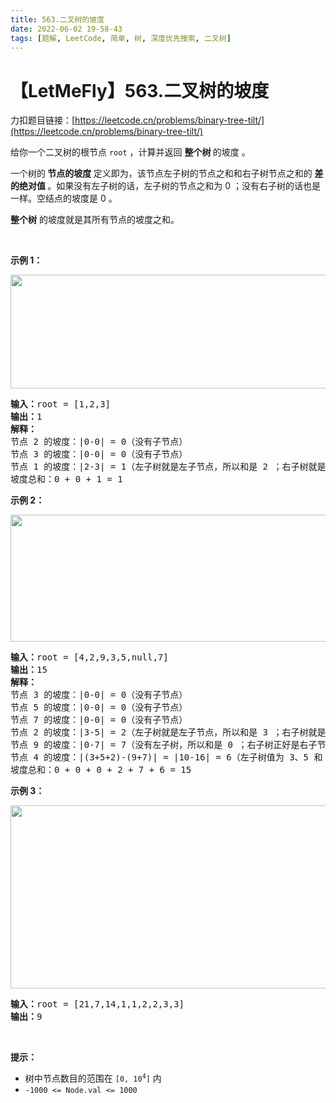 ```yaml
---
title: 563.二叉树的坡度
date: 2022-06-02 19-58-43
tags: [题解, LeetCode, 简单, 树, 深度优先搜索, 二叉树]
---
```


# 【LetMeFly】563.二叉树的坡度

力扣题目链接：[https://leetcode.cn/problems/binary-tree-tilt/](https://leetcode.cn/problems/binary-tree-tilt/)

<p>给你一个二叉树的根节点 <code>root</code> ，计算并返回 <strong>整个树 </strong>的坡度 。</p>

<p>一个树的<strong> 节点的坡度 </strong>定义即为，该节点左子树的节点之和和右子树节点之和的 <strong>差的绝对值 </strong>。如果没有左子树的话，左子树的节点之和为 0 ；没有右子树的话也是一样。空结点的坡度是 0 。</p>

<p><strong>整个树</strong> 的坡度就是其所有节点的坡度之和。</p>

<p>&nbsp;</p>

<p><strong>示例 1：</strong></p>
<img alt="" src="https://assets.leetcode.com/uploads/2020/10/20/tilt1.jpg" style="width: 712px; height: 182px;" />
<pre>
<strong>输入：</strong>root = [1,2,3]
<strong>输出：</strong>1
<strong>解释：</strong>
节点 2 的坡度：|0-0| = 0（没有子节点）
节点 3 的坡度：|0-0| = 0（没有子节点）
节点 1 的坡度：|2-3| = 1（左子树就是左子节点，所以和是 2 ；右子树就是右子节点，所以和是 3 ）
坡度总和：0 + 0 + 1 = 1
</pre>

<p><strong>示例 2：</strong></p>
<img alt="" src="https://assets.leetcode.com/uploads/2020/10/20/tilt2.jpg" style="width: 800px; height: 203px;" />
<pre>
<strong>输入：</strong>root = [4,2,9,3,5,null,7]
<strong>输出：</strong>15
<strong>解释：</strong>
节点 3 的坡度：|0-0| = 0（没有子节点）
节点 5 的坡度：|0-0| = 0（没有子节点）
节点 7 的坡度：|0-0| = 0（没有子节点）
节点 2 的坡度：|3-5| = 2（左子树就是左子节点，所以和是 3 ；右子树就是右子节点，所以和是 5 ）
节点 9 的坡度：|0-7| = 7（没有左子树，所以和是 0 ；右子树正好是右子节点，所以和是 7 ）
节点 4 的坡度：|(3+5+2)-(9+7)| = |10-16| = 6（左子树值为 3、5 和 2 ，和是 10 ；右子树值为 9 和 7 ，和是 16 ）
坡度总和：0 + 0 + 0 + 2 + 7 + 6 = 15
</pre>

<p><strong>示例 3：</strong></p>
<img alt="" src="https://assets.leetcode.com/uploads/2020/10/20/tilt3.jpg" style="width: 800px; height: 293px;" />
<pre>
<strong>输入：</strong>root = [21,7,14,1,1,2,2,3,3]
<strong>输出：</strong>9
</pre>

<p>&nbsp;</p>

<p><strong>提示：</strong></p>

<ul>
	<li>树中节点数目的范围在 <code>[0, 10<sup>4</sup>]</code> 内</li>
	<li><code>-1000 &lt;= Node.val &lt;= 1000</code></li>
</ul>


    